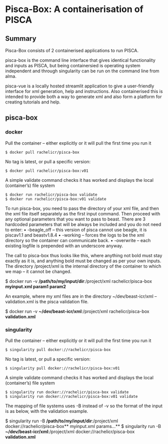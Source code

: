# Pisca-Box: A containerisation of PISCA

## Summary
Pisca-Box consists of 2 containerised applications to run PISCA.

pisca-box is the command line interface that gives identical functionality and inputs as PISCA, but being containersied is operating system independent and through singularity can be run on the command line from alma.

pisca-vue is a locally hosted streamlit application to give a user-friendly interface for xml generation, help and instructions. Also containerised this is intended to provide both a way to generate xml and also form a platform for creating tutorials and help.

## pisca-box
### docker
Pull the container – either explicitly or it will pull the first time you run it
```
$ docker pull rachelicr/pisca-box
```

No tag is latest, or pull a specific version:
```
$ docker pull rachelicr/pisca-box:v01
```

A simple validate command checks it has worked and displays the local (container’s) file system
```
$ docker run rachelicr/pisca-box validate
$ docker run rachelicr/pisca-box:v01 validate
```

To run pisca-box, you need to pass the directory of your xml file, and then the xml file itself separately as the first input command. Then proceed with any optional parameters that you want to pass to beast. There are 3 hardcoded parameters that will be always be included and you do not need to enter:
•	-beagle_off – this version of pisca cannot use beagle, it is piscav1.1 and beastv1.8.4
•	-working – forces the logs to be the xml directory so the container can communicate back.
•	-overwrite – each existing logfile is prepended with an underscore anyway.

The call to pisca-box thus looks like this, where anything not bold must stay exactly as it is, and anything bold must be changed as per your own inputs. The directory /project/xml is the internal directory of the container to which we map – it cannot be changed.

$ docker run -v **/path/to/my/input/dir**:/project/xml rachelicr/pisca-box **myinput.xml param1 param2**


An example, where my xml files are in the directory ~/dev/beast-icr/xml – validation.xml is the pisca validation file.

$ docker run -v **~/dev/beast-icr/xml**:/project/xml rachelicr/pisca-box **validation.xml**



### singularity
Pull the container – either explicitly or it will pull the first time you run it
```
$ singularity pull docker://rachelicr/pisca-box
```

No tag is latest, or pull a specific version:
```
$ singularity pull docker://rachelicr/pisca-box:v01
```

A simple validate command checks it has worked and displays the local (container’s) file system
```
$ singularity run docker://rachelicr/pisca-box validate
$ singularity run docker://rachelicr/pisca-box:v01 validate
```

The mapping of file systems uses -B instead of -v so the format of the input is as below, with the validation example.

$ singularity run -B **/path/to/my/input/dir**:/project/xml docker://rachelicr/pisca-box** myinput.xml params…**
$ singularity run -B **~/dev/beast-icr/xml**:/project/xml docker://rachelicr/pisca-box **validation.xml**





